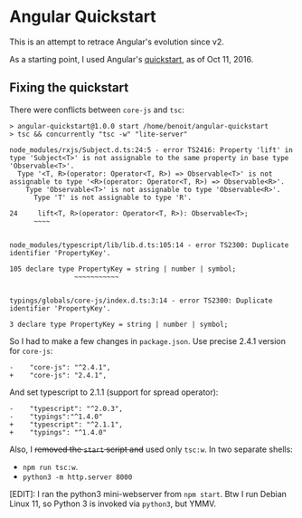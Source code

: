 # Angular Quickstart

This is an attempt to retrace Angular's evolution since v2.

As a starting point, I used Angular's [quickstart](https://web.archive.org/web/20161011223739mp_/https://angular.io/docs/ts/latest/quickstart.html), as of Oct 11, 2016.

## Fixing the quickstart

There were conflicts between `core-js` and `tsc`:

    > angular-quickstart@1.0.0 start /home/benoit/angular-quickstart
    > tsc && concurrently "tsc -w" "lite-server"

    node_modules/rxjs/Subject.d.ts:24:5 - error TS2416: Property 'lift' in type 'Subject<T>' is not assignable to the same property in base type 'Observable<T>'.
      Type '<T, R>(operator: Operator<T, R>) => Observable<T>' is not assignable to type '<R>(operator: Operator<T, R>) => Observable<R>'.
        Type 'Observable<T>' is not assignable to type 'Observable<R>'.
          Type 'T' is not assignable to type 'R'.

    24     lift<T, R>(operator: Operator<T, R>): Observable<T>;
          ~~~~


    node_modules/typescript/lib/lib.d.ts:105:14 - error TS2300: Duplicate identifier 'PropertyKey'.

    105 declare type PropertyKey = string | number | symbol;
                    ~~~~~~~~~~~


    typings/globals/core-js/index.d.ts:3:14 - error TS2300: Duplicate identifier 'PropertyKey'.

    3 declare type PropertyKey = string | number | symbol;

So I had to make a few changes in `package.json`. Use precise 2.4.1 version for `core-js`:

    -    "core-js": "^2.4.1",
    +    "core-js": "2.4.1",

And set typescript to 2.1.1 (support for spread operator):

    -    "typescript": "^2.0.3",
    -    "typings":"^1.4.0"
    +    "typescript": "^2.1.1",
    +    "typings": "^1.4.0"

Also, I ~~removed the `start` script and~~ used only `tsc:w`. In two separate shells:

* `npm run tsc:w`.
* `python3 -m http.server 8000`

[EDIT]: I ran the python3 mini-webserver from `npm start`. Btw I run Debian Linux 11, so Python 3 is invoked via `python3`, but YMMV.